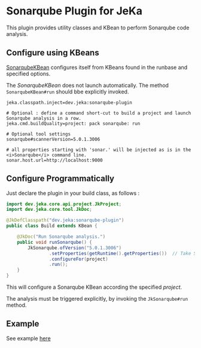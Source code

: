 # Sonarqube Plugin for JeKa

This plugin provides utility classes and KBean to perform Sonarqube code analysis.

## Configure using KBeans

[SonarqubeKBean](src/dev/jeka/plugins/sonarqube/SonarqubeKBean.java) configures itself from KBeans found 
in the runbase and specified options.

The *SonarqubeKBean* does not launch automatically. The method `SonarqubeKBean#run` should bbe explicitly invoked.

```properties
jeka.classpath.inject=dev.jeka:sonarqube-plugin

# Optional : define a command short-cut to build a project and launch Sonarqube analysis in a row.
jeka.cmd.buildQuality=project: pack sonarqube: run

# Optional tool settings
sonarqube#scannerVersion=5.0.1.3006

# all properties starting with 'sonar.' will be injected as is in the <i>Sonarqube</i> command line.
sonar.host.url=http://localhost:9000
```

## Configure Programmatically

Just declare the plugin in your build class, as follows :

```java
import dev.jeka.core.api.project.JkProject;
import dev.jeka.core.tool.JkDoc;

@JkDefClasspath("dev.jeka:sonarqube-plugin")
public class Build extends KBean {

    @JkDoc("Run Sonarqube analysis.")
    public void runSonarqube() {
        JkSonarqube.ofVersion("5.0.1.3006")
                .setProperties(getRuntime().getProperties())  // Take Sonar properties from local.properties and System.getProperties()
                .configureFor(project)
                .run();
    }
}
```
This will configure a Sonarqube KBean according the specified *project*.

The analysis must be triggered explicitly, by invoking the `JkSonarqube#run` method.

## Example

See example [here](../../samples/dev.jeka.samples.sonarqube)



